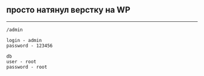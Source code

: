 ## просто натянул верстку на WP

<hr>

```
/admin

login - admin
password - 123456

```

```
db
user - root
password - root
```